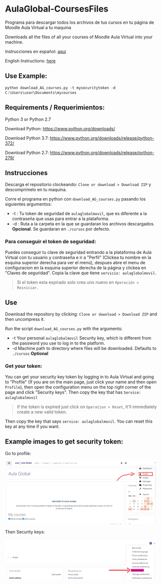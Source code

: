 # AulaGlobal-CoursesFiles

Programa para descargar todos los archivos de tus cursos en tu página de Moodle Aula Virtual a tu maquina

Downloads all the files of all your courses of Moodle Aula Virtual into your machine.

Instrucciones en español: [aqui](#instrucciones)

English Instructions: [here](#use)

## Use Example:
```
python download_AG_courses.py -t mysecuritytoken -d C:\Users\user\Documents\mycourses
```

## Requirements / Requerimientos:

Python 3 or Python 2.7

Download Python: https://www.python.org/downloads/

Download Python 3.7: https://www.python.org/downloads/release/python-372/

Download Python 2.7: https://www.python.org/downloads/release/python-279/

## Instrucciones

Descarga el repositorio clockeando: `Clone or download > Download ZIP` y descomprimelo en tu maquina.

Corre el programa en python con `download_AG_courses.py` pasando los siguientes argumentos:

- -t : Tu token de seguridad de `aulaglobalmovil`, que es diferente a la contraseña que usas para entrar a la plataforma.
- -d : Ruta a la carpeta en la que se guardaran los archivos descargados. **Opcional**. Se guardaran en `./cursos` por defecto.

### Para conseguir el token de seguridad:

Puedes conseguir tu clave de seguridad entrando a la plataforma de Aula Virtual con tu usuario y contraseña e ir a "Perfil" (Clickea tu nombre en la esquina superior derecha para ver el menú), despues abre el menu de configuracion en la esquina superior derecha de la página y clickea en "Claves de seguridad". Copia la clave que tiene `servicio: aulaglobalmovil`.

> Si el token esta expirado solo crea uno nuevo en `Operación > Reiniciar`.

## Use
Download the repository by clicking: `Clone or download > Download ZIP` and then uncompress it.

Run the script `download_AG_courses.py` with the arguments: 

- -t Your personal `aulaglobalmovil` Security key, which is different from the password you use to log in to the platform.
- -d Machine path to directory where files will be downloaded. Defaults to `./cursos` **Optional**

### Get your token:

You can get your security key token by logging in to Aula Virtual and going to "Profile" (If you are on the main page, just click your name and then open `Profile`), then open the configuration menu on the top right corner of the page and click "Security keys". Then copy the key that has `Service: aulaglobalmovil`

> If the token is expired just click on `Operation > Reset`, It'll immediately create a new valid token.

Then copy the key that says `service: aulaglobalmovil`. You can reset this key at any time if you want.

## Example images to get security token:

Go to profile:

![Location of Profile on the main page](docs/Annotation-main_page.png)

Then Security keys:

![Location of security keys on the profile settings page](docs/Annotations-profile_page.png)

